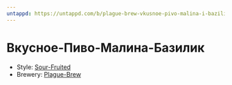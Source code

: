 ```yaml
---
untappd: https://untappd.com/b/plague-brew-vkusnoe-pivo-malina-i-bazilik/5818733
---
```


# Вкусное-Пиво-Малина-Базилик

- Style: [Sour-Fruited](Sour-Fruited.md)
- Brewery: [Plague-Brew](Plague-Brew.md)